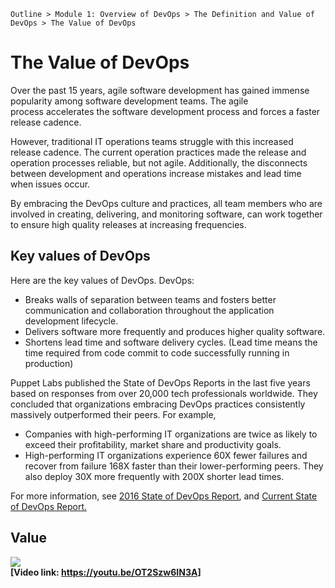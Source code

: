 `Outline > Module 1: Overview of DevOps > The Definition and Value of DevOps > The Value of DevOps `

# The Value of DevOps #

Over the past 15 years, agile software development has gained immense popularity among software development teams. The agile process accelerates the software development process and forces a faster release cadence.

However, traditional IT operations teams struggle with this increased release cadence. The current operation practices made the release and operation processes reliable, but not agile. Additionally, the disconnects between development and operations increase mistakes and lead time when issues occur.

By embracing the DevOps culture and practices, all team members who are involved in creating, delivering, and monitoring software, can work together to ensure high quality releases at increasing frequencies.  

## Key values of DevOps ##
Here are the key values of DevOps. DevOps:

- Breaks walls of separation between teams and fosters better communication and collaboration throughout the application development lifecycle.
- Delivers software more frequently and produces higher quality software.
- Shortens lead time and software delivery cycles. (Lead time means the time required from code commit to code successfully running in production)

Puppet Labs published the State of DevOps Reports in the last five years based on responses from over 20,000 tech professionals worldwide. They concluded that organizations embracing DevOps practices consistently massively outperformed their peers. For example,  

- Companies with high-performing IT organizations are twice as likely to exceed their profitability, market share and productivity goals.
- High-performing IT organizations experience 60X fewer failures and recover from failure 168X faster than their lower-performing peers. They also deploy 30X more frequently with 200X shorter lead times.

For more information, see <a href="https://puppet.com/resources/whitepaper/2016-state-of-devops-report" title="" target="_blank">2016 State of DevOps Report</a>, and <a href="https://puppet.com/resources/whitepaper/state-of-devops-report" title="" target="_blank">Current State of DevOps Report.</a>
 

## Value ##
![](http://i.imgur.com/mBKU7Le.jpg)<br>
**[Video link: https://youtu.be/OT2Szw6IN3A]**


